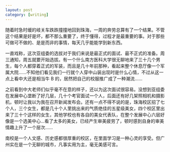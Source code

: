 ```yaml
---
layout: post
category: [writing]
---
```


随着时急时缓的岐关车跌跌撞撞地回到珠海，一周的奔劳总算有了一个结果。不管这个结果是好是坏，都不那么重要了，终于懂得，过程才是最重要的事。对于那些可做可不做的、是是而非的事情，每天几乎能能学到新东西。

一直戏称，这次亚组委的选拔对于我们来说是最正式的面试、最不正式的准备。周三通知，周五就要开始选拔。有一个什么南方医科大学很无聊地来了三十几个男生，每个人都穿着正式的军装，而且是几十年前那种，看起来整个休息厅像一个军属大院……不知他们看见我们一行就个人穿中山装出现时是什么心情，不过从这一点上看中大还是相当牛 B 的，居然把自己的校服推广成了一种潮流……

之前看到中大老师们似乎毫不在意的样子，还以为这次面试很容易。没想到亚组委在发展中心垄断了好几层，几十个考官面试一个人，后面还有好几架照相机和摄影机，顿时让我以为我在召开新闻发布会。还有一点不得不说的是，珠海校区招了七个人，三个女生，都是几十个人里挑出来的气质绝佳的五星级美女，四个校区里出来了三十个这样的女生，其他学校也有各自的美女代表队，在整个发展中心六层好像是一个选美中心…看了太多的美女，已经产生审美疲劳了，顿时感到自身的审美情趣上升了一个层次……

南校是一个人文感、历史感都很厚重的校区，在里面学习是一种心灵的享受。但广州实在是一个无聊的城市，凡事实用为主，毫无美感可言。
